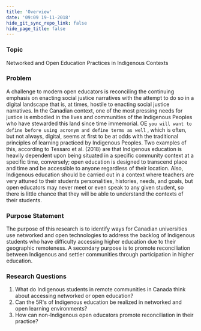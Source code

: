 ```yaml
---
title: 'Overview'
date: '09:09 19-11-2018'
hide_git_sync_repo_link: false
hide_page_title: false
---
```


### Topic

Networked and Open Education Practices in Indigenous Contexts

### Problem

A challenge to modern open educators is reconciling the continuing emphasis on enacting social justice narratives with the attempt to do so in a digital landscape that is, at times, hostile to enacting social justice narratives. In the Canadian context, one of the most pressing needs for justice is embodied in the lives and communities of the Indigenous Peoples who have stewarded this land since time immemorial. OE `you will want to define before using acronym and define terms as well` , which is often, but not always, digital, seems at first to be at odds with the traditional principles of learning practiced by Indigenous Peoples. Two examples of this, according to Tessaro et al. (2018) are that Indigenous education is heavily dependent upon being situated in a specific community context at a specific time, conversely; open education is designed to transcend place and time and be accessible to anyone regardless of their location. Also, Indigenous education should be carried out in a context where teachers are very attuned to their students personalities, histories, needs, and goals, but open educators may never meet or even speak to any given student, so there is little chance that they will be able to understand the contexts of their students.

### Purpose Statement

The purpose of this research is to identify ways for Canadian universities use networked and open technologies to address the backlog of Indigenous students who have difficulty accessing higher education due to their geographic remoteness. A secondary purpose is to promote reconciliation between Indigenous and settler communities through participation in higher education.

### Research Questions
1. What do Indigenous students in remote communities in Canada think about accessing networked or open education?
2. Can the 5R's of Indigenous education be realized in networked and open learning environments?
3. How can non-Indigenous open educators promote reconciliation in their practice?

